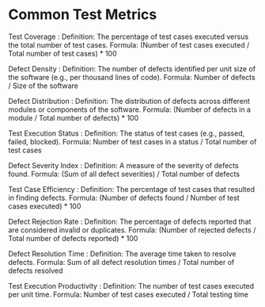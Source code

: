 # Common Test Metrics 

Test Coverage : 
Definition: The percentage of test cases executed versus the total number of test cases.
Formula: (Number of test cases executed / Total number of test cases) * 100

Defect Density : 
Definition: The number of defects identified per unit size of the software (e.g., per thousand lines of code).
Formula: Number of defects / Size of the software

Defect Distribution : 
Definition: The distribution of defects across different modules or components of the software.
Formula: (Number of defects in a module / Total number of defects) * 100

Test Execution Status : 
Definition: The status of test cases (e.g., passed, failed, blocked).
Formula: Number of test cases in a status / Total number of test cases

Defect Severity Index : 
Definition: A measure of the severity of defects found.
Formula: (Sum of all defect severities) / Total number of defects

Test Case Efficiency : 
Definition: The percentage of test cases that resulted in finding defects.
Formula: (Number of defects found / Number of test cases executed) * 100

Defect Rejection Rate : 
Definition: The percentage of defects reported that are considered invalid or duplicates.
Formula: (Number of rejected defects / Total number of defects reported) * 100

Defect Resolution Time : 
Definition: The average time taken to resolve defects.
Formula: Sum of all defect resolution times / Total number of defects resolved

Test Execution Productivity : 
Definition: The number of test cases executed per unit time.
Formula: Number of test cases executed / Total testing time

